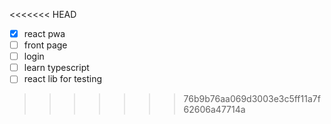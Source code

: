 <<<<<<< HEAD
-[x] react pwa
-[ ] front page 
-[ ] login
-[ ] learn typescript
-[ ] react lib for testing
>>>>>>> 76b9b76aa069d3003e3c5ff11a7f62606a47714a
